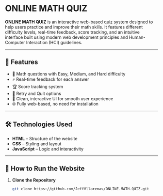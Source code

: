 # ONLINE MATH QUIZ

**ONLINE MATH QUIZ** is an interactive web-based quiz system designed to help users practice and improve their math skills. It features different difficulty levels, real-time feedback, score tracking, and an intuitive interface built using modern web development principles and Human-Computer Interaction (HCI) guidelines.

---

## 📌 Features

- 🧠 Math questions with Easy, Medium, and Hard difficulty
- ⚡ Real-time feedback for each answer
- 🏆 Score tracking system
- 🔁 Retry and Quit options
- 🧭 Clean, interactive UI for smooth user experience
- 🌐 Fully web-based, no need for installation

---

## 🛠️ Technologies Used

- **HTML** – Structure of the website  
- **CSS** – Styling and layout  
- **JavaScript** – Logic and interactivity

---

## 🚀 How to Run the Website

1. **Clone the Repository**

   ```bash
   git clone https://github.com/JeffVllarenas/ONLINE-MATH-QUIZ.git
